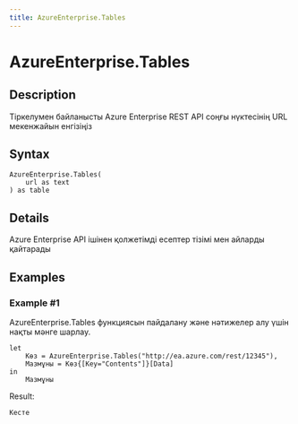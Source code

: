 ```yaml
---
title: AzureEnterprise.Tables
---
```


# AzureEnterprise.Tables


## Description

Тіркелумен байланысты Azure Enterprise REST API соңғы нүктесінің URL мекенжайын енгізіңіз


## Syntax

```powerquery
AzureEnterprise.Tables(
    url as text
) as table
```


## Details

Azure Enterprise API ішінен қолжетімді есептер тізімі мен айларды қайтарады


## Examples

### Example #1 
AzureEnterprise.Tables функциясын пайдалану және нәтижелер алу үшін нақты мәнге шарлау.
```powerquery
let
    Көз = AzureEnterprise.Tables("http://ea.azure.com/rest/12345"),
    Мазмұны = Көз{[Key="Contents"]}[Data]
in
    Мазмұны
```

Result: 
```powerquery
Кесте
```



